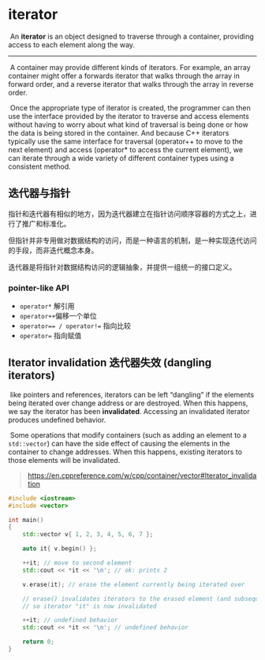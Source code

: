# iterator

​		An **iterator** is an object designed to traverse through a container, providing access to each element along the way.

---

​		A container may provide different kinds of iterators. For example, an array container might offer a forwards iterator that walks through the array in forward order, and a reverse iterator that walks through the array in reverse order.

​		Once the appropriate type of iterator is created, the programmer can then use the interface provided by the iterator to traverse and access elements without having to worry about what kind of traversal is being done or how the data is being stored in the container. And because C++ iterators typically use the same interface for traversal (operator++ to move to the next element) and access (operator* to access the current element), we can iterate through a wide variety of different container types using a consistent method.

## 迭代器与指针

​		指针和迭代器有相似的地方，因为迭代器建立在指针访问顺序容器的方式之上，进行了推广和标准化。

​		但指针并非专用做对数据结构的访问，而是一种语言的机制，是一种实现迭代访问的手段，而非迭代概念本身。

​		迭代器是将指针对数据结构访问的逻辑抽象，并提供一组统一的接口定义。

### pointer-like API

- `operator*` 解引用
- `operator++`偏移一个单位
- `operator== / operator!=` 指向比较
- `operator=` 指向赋值





## Iterator invalidation 迭代器失效 (dangling iterators)

​		like pointers and references, iterators can be left “dangling” if the elements being iterated over change address or are destroyed. When this happens, we say the iterator has been **invalidated**. Accessing an invalidated iterator produces undefined behavior.

​		Some operations that modify containers (such as adding an element to a `std::vector`) can have the side effect of causing the elements in the container to change addresses. When this happens, existing iterators to those elements will be invalidated.

> https://en.cppreference.com/w/cpp/container/vector#Iterator_invalidation

```c++
#include <iostream>
#include <vector>

int main()
{
	std::vector v{ 1, 2, 3, 4, 5, 6, 7 };

	auto it{ v.begin() };

	++it; // move to second element
	std::cout << *it << '\n'; // ok: prints 2

	v.erase(it); // erase the element currently being iterated over

	// erase() invalidates iterators to the erased element (and subsequent elements)
	// so iterator "it" is now invalidated

	++it; // undefined behavior
	std::cout << *it << '\n'; // undefined behavior

	return 0;
}
```